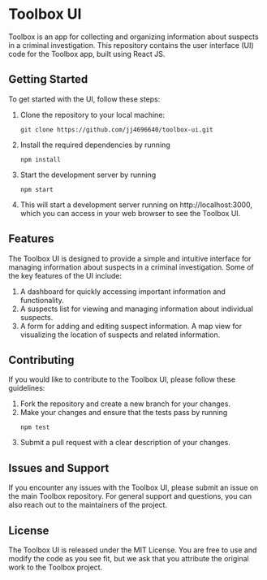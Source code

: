 # Toolbox UI
Toolbox is an app for collecting and organizing information about suspects in a criminal investigation. This repository contains the user interface (UI) code for the Toolbox app, built using React JS.

## Getting Started
To get started with the UI, follow these steps:

1. Clone the repository to your local machine: 
   ```
   git clone https://github.com/jj4696640/toolbox-ui.git

   ```
2. Install the required dependencies by running 
   ```
   npm install
   ```
3. Start the development server by running 
   ```
   npm start
   ```
4. This will start a development server running on http://localhost:3000, which you can access in your web browser to see the Toolbox UI.

## Features
The Toolbox UI is designed to provide a simple and intuitive interface for managing information about suspects in a criminal investigation. Some of the key features of the UI include:

1. A dashboard for quickly accessing important information and functionality.
2. A suspects list for viewing and managing information about individual suspects.
3. A form for adding and editing suspect information.
A map view for visualizing the location of suspects and related information.

## Contributing
If you would like to contribute to the Toolbox UI, please follow these guidelines:

1. Fork the repository and create a new branch for your changes.
2. Make your changes and ensure that the tests pass by running 
   ```
   npm test
   ```
3. Submit a pull request with a clear description of your changes.
## Issues and Support
If you encounter any issues with the Toolbox UI, please submit an issue on the main Toolbox repository. For general support and questions, you can also reach out to the maintainers of the project.

## License
The Toolbox UI is released under the MIT License. You are free to use and modify the code as you see fit, but we ask that you attribute the original work to the Toolbox project.